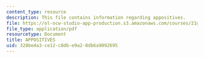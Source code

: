 ```yaml
---
content_type: resource
description: This file contains information regarding appositives.
file: https://ol-ocw-studio-app-production.s3.amazonaws.com/courses/21g-228-advanced-workshop-in-writing-for-social-sciences-and-architecture-els-spring-2007/328be4a3ce12c8dbe9a28db6a9092695_MIT21G.228S07_sent_variety.pdf
file_type: application/pdf
resourcetype: Document
title: APPOSITIVES
uid: 328be4a3-ce12-c8db-e9a2-8db6a9092695
---
```

